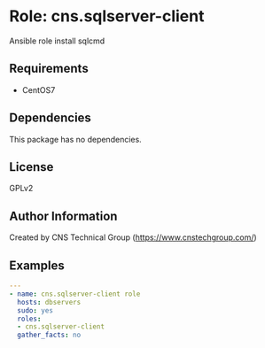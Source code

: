 Role: cns.sqlserver-client
========

Ansible role install sqlcmd

Requirements
------------

* CentOS7 

Dependencies
------------

This package has no dependencies.

License
-------

GPLv2

Author Information
------------------

Created by CNS Technical Group (https://www.cnstechgroup.com/)

Examples
--------

```yaml
---
- name: cns.sqlserver-client role 
  hosts: dbservers
  sudo: yes
  roles: 
  - cns.sqlserver-client
  gather_facts: no

```
